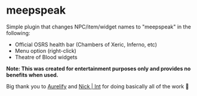 # meepspeak
Simple plugin that changes NPC/item/widget names to "meepspeak" in the following:
- Official OSRS health bar (Chambers of Xeric, Inferno, etc)
- Menu option (right-click)
- Theatre of Blood widgets

**Note: This was created for entertainment purposes only and provides no benefits when used.**

Big thank you to [Aurelify](https://github.com/tdb48) and [Nick | Int](https://github.com/InfernoStats) for doing basically all of the work 🙂

